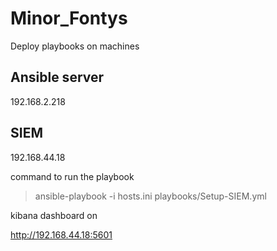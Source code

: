 # Minor_Fontys

Deploy playbooks on machines

## Ansible server
192.168.2.218

## SIEM

192.168.44.18

command to run the playbook

> ansible-playbook -i hosts.ini playbooks/Setup-SIEM.yml 

kibana dashboard on

http://192.168.44.18:5601
